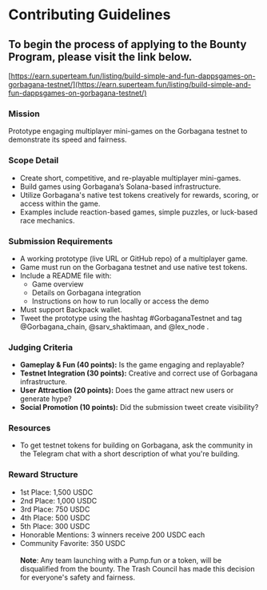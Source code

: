 # Contributing Guidelines

## To begin the process of applying to the Bounty Program, please visit the link below.

[https://earn.superteam.fun/listing/build-simple-and-fun-dappsgames-on-gorbagana-testnet/](https://earn.superteam.fun/listing/build-simple-and-fun-dappsgames-on-gorbagana-testnet/)

### Mission

Prototype engaging multiplayer mini-games on the Gorbagana testnet to demonstrate its speed and fairness.

### Scope Detail

* Create short, competitive, and re-playable multiplayer mini-games.
* Build games using Gorbagana’s Solana-based infrastructure.
* Utilize Gorbagana's native test tokens creatively for rewards, scoring, or access within the game.
* Examples include reaction-based games, simple puzzles, or luck-based race mechanics.

### Submission Requirements

* A working prototype (live URL or GitHub repo) of a multiplayer game.
* Game must run on the Gorbagana testnet and use native test tokens.
* Include a README file with:
  * Game overview
  * Details on Gorbagana integration
  * Instructions on how to run locally or access the demo
* Must support Backpack wallet.
* Tweet the prototype using the hashtag #GorbaganaTestnet and tag @Gorbagana\_chain, @sarv\_shaktimaan, and @lex\_node .

### Judging Criteria

* **Gameplay & Fun (40 points):** Is the game engaging and replayable?
* **Testnet Integration (30 points):** Creative and correct use of Gorbagana infrastructure.
* **User Attraction (20 points):** Does the game attract new users or generate hype?
* **Social Promotion (10 points):** Did the submission tweet create visibility?

### Resources

* To get testnet tokens for building on Gorbagana, ask the community in the Telegram chat with a short description of what you're building.

### Reward Structure

* 1st Place: 1,500 USDC
* 2nd Place: 1,000 USDC
* 3rd Place: 750 USDC
* 4th Place: 500 USDC
* 5th Place: 300 USDC
* Honorable Mentions: 3 winners receive 200 USDC each
* Community Favorite: 350 USDC\
  \
  **Note**: Any team launching with a Pump.fun or a token, will be disqualified from the bounty. The Trash Council has made this decision for everyone's safety and fairness.
